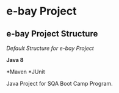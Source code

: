 # e-bay Project
## e-bay Project Structure

*Default Structure for e-bay Project*


**Java 8**

*Maven
*JUnit

Java Project for SQA Boot Camp Program.

